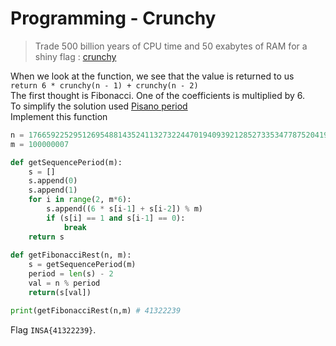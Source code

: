 # Programming - Crunchy

> Trade 500 billion years of CPU time and 50 exabytes of RAM for a shiny flag : [crunchy](https://github.com/axelmaker/ctf-writeups/blob/master/INShAck2019/Crunchy/crunchy.py)

When we look at the function, we see that the value is returned to us  
```return 6 * crunchy(n - 1) + crunchy(n - 2)```  
The first thought is Fibonacci. One of the coefficients is multiplied by 6.  
To simplify the solution used [Pisano period](https://en.wikipedia.org/wiki/Pisano_period)  
Implement this function  

```python
n = 17665922529512695488143524113273224470194093921285273353477875204196603230641896039854934719468650093602325707751568
m = 100000007

def getSequencePeriod(m):
	s = []
	s.append(0)
	s.append(1)
	for i in range(2, m*6):
		s.append((6 * s[i-1] + s[i-2]) % m)
		if (s[i] == 1 and s[i-1] == 0):
			break
	return s
	
def getFibonacciRest(n, m):
	s = getSequencePeriod(m)
	period = len(s) - 2
	val = n % period
	return(s[val])

print(getFibonacciRest(n,m) # 41322239
```
Flag `INSA{41322239}`.
